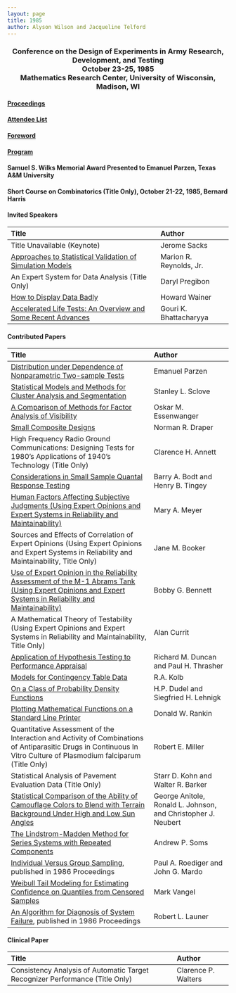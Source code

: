 ```yaml
---
layout: page
title: 1985
author: Alyson Wilson and Jacqueline Telford
---
```

<div align="center"><h3>Conference on the Design of Experiments in Army Research, Development, and Testing<br>
October 23-25, 1985<br>
Mathematics Research Center, University of Wisconsin, Madison, WI</h3></div>


#### [Proceedings](https://alysongwilson.github.io/ACAS/DOE4/DOE31.pdf#page=8)

#### [Attendee List](https://alysongwilson.github.io/ACAS/DOE4/DOE31.pdf#page=304)

#### [Foreword](https://alysongwilson.github.io/ACAS/DOE4/DOE31.pdf#page=12)

#### [Program](https://alysongwilson.github.io/ACAS/DOE4/DOE31.pdf#page=16)

#### Samuel S. Wilks Memorial Award Presented to Emanuel Parzen, Texas A&M University

#### Short Course on Combinatorics (Title Only), October 21-22, 1985, Bernard Harris 

#### Invited Speakers

| Title | Author |
| :--- | :--- |
| Title Unavailable (Keynote) | Jerome Sacks |
| [Approaches to Statistical Validation of Simulation Models](https://alysongwilson.github.io/ACAS/DOE4/DOE31.pdf#page=22) | Marion R. Reynolds, Jr. |
| An Expert System for Data Analysis (Title Only) | Daryl Pregibon |
| [How to Display Data Badly](https://alysongwilson.github.io/ACAS/DOE4/DOE31.pdf#page=268) | Howard Wainer |
| [Accelerated Life Tests: An Overview and Some Recent Advances](https://alysongwilson.github.io/ACAS/DOE4/DOE31.pdf#page=280) | Gouri K. Bhattacharyya |


#### Contributed Papers

| Title | Author |
| :--- | :--- |
| [Distribution under Dependence of Nonparametric Two-sample Tests](https://alysongwilson.github.io/ACAS/DOE4/DOE31.pdf#page=40) | Emanuel Parzen |
| [Statistical Models and Methods for Cluster Analysis and Segmentation](https://alysongwilson.github.io/ACAS/DOE4/DOE31.pdf#page=50) | Stanley L. Sclove |
| [A Comparison of Methods for Factor Analysis of Visibility](https://alysongwilson.github.io/ACAS/DOE4/DOE31.pdf#page=62) | Oskar M. Essenwanger |
| [Small Composite Designs](https://alysongwilson.github.io/ACAS/DOE4/DOE31.pdf#page=84) | Norman R. Draper |
| High Frequency Radio Ground Communications: Designing Tests for 1980’s Applications of 1940’s Technology (Title Only) | Clarence H. Annett |
| [Considerations in Small Sample Quantal Response Testing](https://alysongwilson.github.io/ACAS/DOE4/DOE31.pdf#page=88) | Barry A. Bodt and Henry B. Tingey |  
| [Human Factors Affecting Subjective Judgments (Using Expert Opinions and Expert Systems in Reliability and Maintainability)](https://alysongwilson.github.io/ACAS/DOE4/DOE31.pdf#page=108) | Mary A. Meyer |
| Sources and Effects of Correlation of Expert Opinions (Using Expert Opinions and Expert Systems in Reliability and Maintainability, Title Only) | Jane M. Booker |
| [Use of Expert Opinion in the Reliability Assessment of the M-1 Abrams Tank (Using Expert Opinions and Expert Systems in Reliability and Maintainability)](https://alysongwilson.github.io/ACAS/DOE4/DOE31.pdf#page=122) | Bobby G. Bennett |
| A Mathematical Theory of Testability (Using Expert Opinions and Expert Systems in Reliability and Maintainability, Title Only) | Alan Currit |
| [Application of Hypothesis Testing to Performance Appraisal](https://alysongwilson.github.io/ACAS/DOE4/DOE31.pdf#page=130) | Richard M. Duncan and Paul H. Thrasher |
| [Models for Contingency Table Data](https://alysongwilson.github.io/ACAS/DOE4/DOE31.pdf#page=168) | R.A. Kolb |
| [On a Class of Probability Density Functions](https://alysongwilson.github.io/ACAS/DOE4/DOE31.pdf#page=188) | H.P. Dudel and Siegfried H. Lehnigk |
| [Plotting Mathematical Functions on a Standard Line Printer](https://alysongwilson.github.io/ACAS/DOE4/DOE31.pdf#page=212) | Donald W. Rankin |
| Quantitative Assessment of the Interaction and Activity of Combinations of Antiparasitic Drugs in Continuous In Vitro Culture of Plasmodium falciparum (Title Only) | Robert E. Miller |
| Statistical Analysis of Pavement Evaluation Data (Title Only) | Starr D. Kohn and Walter R. Barker |
| [Statistical Comparison of the Ability of Camouflage Colors to Blend with Terrain Background Under High and Low Sun Angles](https://alysongwilson.github.io/ACAS/DOE4/DOE31.pdf#page=228) | George Anitole, Ronald L. Johnson, and Christopher J. Neubert |
| [The Lindstrom-Madden Method for Series Systems with Repeated Components](https://alysongwilson.github.io/ACAS/DOE4/DOE31.pdf#page=256) | Andrew P. Soms |
| [Individual Versus Group Sampling](https://alysongwilson.github.io/ACAS/DOE4/DOE32.pdf#page=402), published in 1986 Proceedings | Paul A. Roediger and John G. Mardo |
| [Weibull Tail Modeling for Estimating Confidence on Quantiles from Censored Samples](https://alysongwilson.github.io/ACAS/DOE4/DOE31.pdf#page=240) | Mark Vangel |
| [An Algorithm for Diagnosis of System Failure](https://alysongwilson.github.io/ACAS/DOE4/DOE32.pdf#page=396), published in 1986 Proceedings | Robert L. Launer |


#### Clinical Paper

| Title | Author |
| :--- | :--- |
| Consistency Analysis of Automatic Target Recognizer Performance (Title Only) | Clarence P. Walters |
